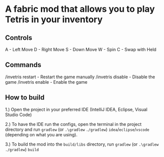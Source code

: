# A fabric mod that allows you to play Tetris in your inventory

## Controls

A - Left Move
D - Right Move
S - Down Move
W - Spin
C - Swap with Held

## Commands

/invetris restart - Restart the game manually
/invetris disable - Disable the game
/invetris enable  - Enable the game


## How to build

1.) Open the project in your preferred IDE (IntelliJ IDEA, Eclipse, Visual Studio Code)

2.) To have the IDE run the configs, open the terminal in the project directory and run `gradlew` (or `.\gradlew` `./gradlew`) `idea`/`eclipse`/`vscode` (depending on what you are using).

3.) To build the mod into the `build/libs` directory, run `gradlew` (or `.\gradlew` `./gradlew`) `build`
